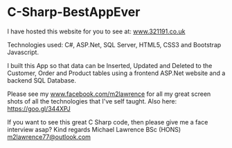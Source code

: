 # C-Sharp-BestAppEver
I have hosted this website for you to see at: www.321191.co.uk

Technologies used:
C#, ASP.Net, SQL Server, HTML5, CSS3 and Bootstrap Javascript.

I built this App so that data can be Inserted, Updated and Deleted to the Customer, Order and Product tables using a frontend ASP.Net website and a backend SQL Database.

Please see my www.facebook.com/m2lawrence for all my great screen shots of all the technologies that I've self taught. Also here: https://goo.gl/344XPJ 

If you want to see this great C Sharp code, then please give me a face interview asap?
Kind regards
Michael Lawrence BSc (HONS)
m2lawrence77@outlook.com
